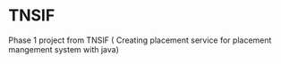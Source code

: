 # TNSIF
Phase 1 project from TNSIF ( Creating placement service for placement mangement system with java)
